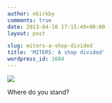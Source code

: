 ```yaml
---
author: nkirkby
comments: true
date: 2013-04-10 17:15:49+00:00
layout: post

slug: miters-a-shop-divided
title: 'MITERS: A shop divided'
wordpress_id: 1604
---
```


[![](http://miters.mit.edu/wp-content/uploads/2013/04/IMAG0481.jpg)](http://miters.mit.edu/wp-content/uploads/2013/04/IMAG0481.jpg)

Where do you stand?

